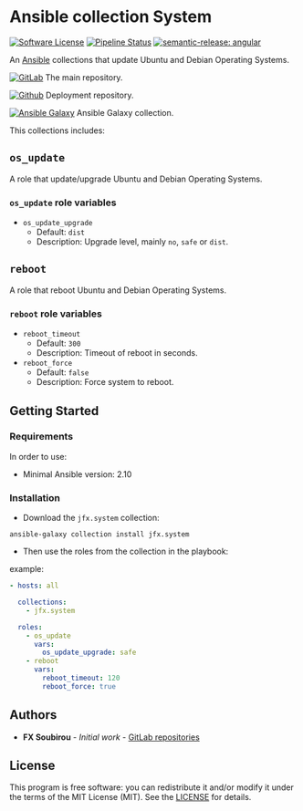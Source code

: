 # Ansible collection System

[![Software License](https://img.shields.io/badge/license-MIT-informational.svg?style=flat)](LICENSE)
[![Pipeline Status](https://gitlab.com/op_so/ansible/system/badges/main/pipeline.svg)](https://gitlab.com/op_so/ansible/system/pipelines)
[![semantic-release: angular](https://img.shields.io/badge/semantic--release-angular-e10079?logo=semantic-release)](https://github.com/semantic-release/semantic-release)

An [Ansible](https://www.ansible.com/) collections that update Ubuntu and Debian Operating Systems.

[![GitLab](https://shields.io/badge/Gitlab-informational?logo=gitlab&style=flat-square)](https://gitlab.com/op_so/ansible/system) The main repository.

[![Github](https://shields.io/badge/Github-informational?logo=github&style=flat-square)](https://github.com/jfx/ansible-collection-system) Deployment repository.

[![Ansible Galaxy](https://shields.io/badge/Ansible_Galaxy-informational?logo=ansible&style=flat-square)](https://galaxy.ansible.com/jfx/system) Ansible Galaxy collection.

This collections includes:

## `os_update`

A role that update/upgrade Ubuntu and Debian Operating Systems.

### `os_update` role variables

- `os_update_upgrade`
  - Default: `dist`
  - Description: Upgrade level, mainly `no`, `safe` or `dist`.

## `reboot`

A role that reboot Ubuntu and Debian Operating Systems.

### `reboot` role variables

- `reboot_timeout`
  - Default: `300`
  - Description: Timeout of reboot in seconds.
- `reboot_force`
  - Default: `false`
  - Description: Force system to reboot.

## Getting Started

### Requirements

In order to use:

- Minimal Ansible version: 2.10

### Installation

- Download the `jfx.system` collection:

```shell
ansible-galaxy collection install jfx.system
```

- Then use the roles from the collection in the playbook:

example:

```yaml
- hosts: all

  collections:
    - jfx.system

  roles:
    - os_update
      vars:
        os_update_upgrade: safe
    - reboot
      vars:
        reboot_timeout: 120
        reboot_force: true
```

## Authors

- **FX Soubirou** - *Initial work* - [GitLab repositories](https://gitlab.com/op_so)

## License

This program is free software: you can redistribute it and/or modify it under the terms of the MIT License (MIT). See the [LICENSE](https://opensource.org/licenses/MIT) for details.
